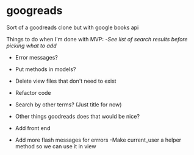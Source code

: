 # googreads
Sort of a goodreads clone but with google books api

Things to do when I'm done with MVP:
-*See list of search results before picking what to add*
- Error messages?
- Put methods in models?


- Delete view files that don't need to exist
- Refactor code
- Search by other terms? (Just title for now)
- Other things goodreads does that would be nice?
- Add front end

- Add more flash messages for errrors
-Make current_user a helper method so we can use it in view
